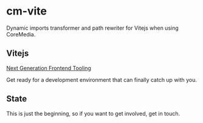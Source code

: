# cm-vite
Dynamic imports transformer and path rewriter for Vitejs when using CoreMedia.

## Vitejs

[Next Generation Frontend Tooling](https://vitejs.dev/)

Get ready for a development environment that can finally catch up with you.

## State

This is just the beginning, so if you want to get involved, get in touch.
